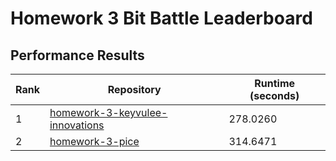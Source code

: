 # Homework 3 Bit Battle Leaderboard



## Performance Results

| Rank | Repository | Runtime (seconds) |
|------|------------|------------------|
| 1 | [homework-3-keyvulee-innovations](https://github.com/hsph-bst236/homework-3-keyvulee-innovations) | 278.0260 |
| 2 | [homework-3-pice](https://github.com/hsph-bst236/homework-3-pice) | 314.6471 |


